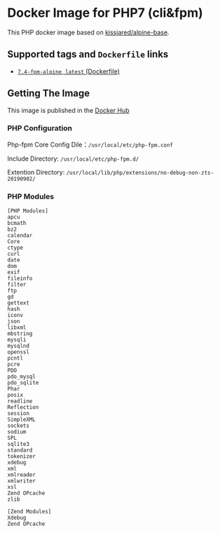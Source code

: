 # Docker Image for PHP7 (cli&fpm)

This PHP docker image based on [kissjared/alpine-base](https://hub.docker.com/r/kissjared/alpine-base).

## Supported tags and `Dockerfile` links

 - [`7.4-fpm-alpine`, `latest` (Dockerfile)](https://github.com/kissjared/php74/blob/master/Dockerfile)


## Getting The Image

This image is published in the [Docker Hub](https://hub.docker.com/r/kissjared/php/)

### PHP Configuration

Php-fpm Core Config Dile：`/usr/local/etc/php-fpm.conf`

Include Directory: `/usr/local/etc/php-fpm.d/`

Extention Directory: `/usr/local/lib/php/extensions/no-debug-non-zts-20190902/`


### PHP Modules
```
[PHP Modules]
apcu
bcmath
bz2
calendar
Core
ctype
curl
date
dom
exif
fileinfo
filter
ftp
gd
gettext
hash
iconv
json
libxml
mbstring
mysqli
mysqlnd
openssl
pcntl
pcre
PDO
pdo_mysql
pdo_sqlite
Phar
posix
readline
Reflection
session
SimpleXML
sockets
sodium
SPL
sqlite3
standard
tokenizer
xdebug
xml
xmlreader
xmlwriter
xsl
Zend OPcache
zlib

[Zend Modules]
Xdebug
Zend OPcache
```

